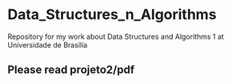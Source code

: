 # Data_Structures_n_Algorithms
Repository for my work about Data Structures and Algorithms 1 at Universidade de Brasília

## Please read projeto2/pdf

